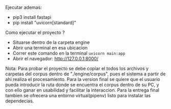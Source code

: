 Ejecutar ademas:
- pip3 install fastapi
- pip install "uvicorn[standard]"

Como ejecutar el proyecto ?
- Situarse dentro de la carpeta engine
- Abrir una terminal en esa ubicacion
- Correr este comando en la terminal `uvicorn main:app`
- Abrir el navegador: http://127.0.0.1:8000/


Nota: Para probar el proyecto se debe copiar el todos los archivos y carpetas del corpus dentro de "./engine/corpus", pues el sistema a partir de ahi realiza el procesamiento. Para la version final se quiere que el usuario pueda introducir la ruta donde se encuentra el corpus dentro de su PC, y con ello ganar en usabilidad y facilitar la interaccion.
Para la entrega final tambien se ofrecera una entorno virtual(pipenv) listo para instalar las dependecias.

